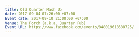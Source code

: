 ```yaml
---
title: Old Quarter Mash Up
date: 2017-09-04 07:26:00 +07:00
Event date: 2017-09-10 21:00:00 +07:00
Venue: The Porch (a.k.a. Quarter Pub)
Event URL: https://www.facebook.com/events/848019618688725/
---
```


